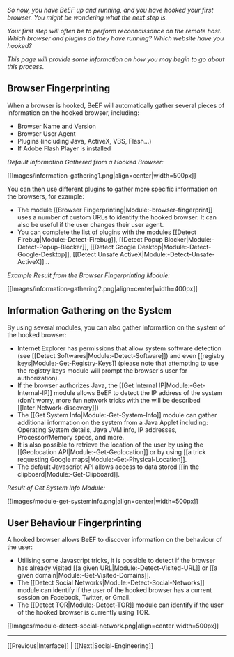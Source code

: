 _So now, you have BeEF up and running, and you have hooked your first browser. You might be wondering what the next step is._

_Your first step will often be to perform reconnaissance on the remote host. Which browser and plugins do they have running? Which website have you hooked?_

_This page will provide some information on how you may begin to go about this process._

## Browser Fingerprinting

When a browser is hooked, BeEF will automatically gather several pieces of information on the hooked browser, including:

* Browser Name and Version
* Browser User Agent
* Plugins (including Java, ActiveX, VBS, Flash...)
* If Adobe Flash Player is installed

_Default Information Gathered from a Hooked Browser:_

[[Images/information-gathering1.png|align=center|width=500px]]

You can then use different plugins to gather more specific information on the browsers, for example:
* The module [[Browser Fingerprinting|Module:-browser-fingerprint]] uses a number of custom URLs to identify the hooked browser. It can also be useful if the user changes their user agent.
* You can complete the list of plugins with the modules [[Detect Firebug|Module:-Detect-Firebug]], [[Detect Popup Blocker|Module:-Detect-Popup-Blocker]], [[Detect Google Desktop|Module:-Detect-Google-Desktop]], [[Detect Unsafe ActiveX|Module:-Detect-Unsafe-ActiveX]]...

_Example Result from the Browser Fingerprinting Module:_

[[Images/information-gathering2.png|align=center|width=400px]]

## Information Gathering on the System

By using several modules, you can also gather information on the system of the hooked browser:
* Internet Explorer has permissions that allow system software detection (see [[Detect Softwares|Module:-Detect-Software]]) and even [[registry keys|Module:-Get-Registry-Keys]] (please note that attempting to use the registry keys module will prompt the browser's user for authorization).
* If the browser authorizes Java, the [[Get Internal IP|Module:-Get-Internal-IP]] module allows BeEF to detect the IP address of the system (don't worry, more fun network tricks with the will be described [[later|Network-discovery]])
* The [[Get System Info|Module:-Get-System-Info]] module can gather additional information on the system from a Java Applet including: Operating System details, Java JVM info, IP addresses, Processor/Memory specs, and more.
* It is also possible to retrieve the location of the user by using the [[Geolocation API|Module:-Get-Geolocation]] or by using [[a trick requesting Google maps|Module:-Get-Physical-Location]].
* The default Javascript API allows access to data stored [[in the clipboard|Module:-Get-Clipboard]].

_Result of Get System Info Module:_

[[Images/module-get-systeminfo.png|align=center|width=500px]]


## User Behaviour Fingerprinting

A hooked browser allows BeEF to discover information on the behaviour of the user:
* Utilising some Javascript tricks, it is possible to detect if the browser has already visited [[a given URL|Module:-Detect-Visited-URL]] or [[a given domain|Module:-Get-Visited-Domains]].
* The [[Detect Social Networks|Module:-Detect-Social-Networks]] module can identify if the user of the hooked browser has a current session on Facebook, Twitter, or Gmail.
* The [[Detect TOR|Module:-Detect-TOR]] module can identify if the user of the hooked browser is currently using TOR.

[[Images/module-detect-social-network.png|align=center|width=500px]]

***
[[Previous|Interface]] | [[Next|Social-Engineering]]